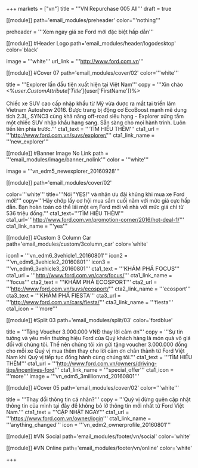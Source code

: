 +++
markets = ["vn"]
title = '''VN Repurchase 005 All'''
draft = true

[[module]]
path='email_modules/preheader'
color='''nothing'''

preheader = '''Xem ngay giá xe Ford mới đặc biệt hấp dẫn'''

[[module]] #Header Logo
path='email_modules/header/logodesktop'
color='black'

  image = '''white'''
  url_link = '''http://www.ford.com.vn'''

[[module]] #Cover 07
path='email_modules/cover/02'
color='''white'''

  title = '''Explorer lần đầu tiên xuất hiện tại Việt Nam'''
  copy = '''Xin chào <%${user.CustomAttribute['Title']}%> <%${user['FirstName']}%><br /><br />Chiếc xe SUV cao cấp nhập khẩu từ Mỹ vừa được ra mắt tại triển lãm Vietnam Autoshow 2016. Được trang bị động cơ EcoBoost mạnh mẽ dung tích 2.3L, SYNC3 cùng khả năng off-road siêu hạng - Explorer xứng tầm một chiếc SUV nhập khẩu hạng sang. Sẵn sàng cho mọi hành trình. Luôn tiến lên phía trước.'''
  cta1_text = '''TÌM HIỂU THÊM'''
  cta1_url = '''http://www.ford.com.vn/suvs/explorer/'''
  cta1_link_name = '''new_explorer'''
  
  [[module]] #Banner Image No Link
path = '''email_modules/image/banner_nolink'''
color = '''white'''

  image = '''vn_edm5_newexplorer_20160928''' 

[[module]]
path='email_modules/cover/02'

color='''white'''
title='''Nói "YES!" và nhận ưu đãi khủng khi mua xe Ford mới!'''
copy='''Hãy chớp lấy cơ hội mua sắm cuối năm với mức giá cực hấp dẫn. Bạn hoàn toàn có thể lái một em Ford mới về nhà với mức giá chỉ từ 536 triệu đồng.'''
cta1_text='''TÌM HIỂU THÊM'''
cta1_url='''http://www.ford.com.vn/promotion-corner/2016/hot-deal-1/'''
cta1_link_name = '''yes'''

[[module]] #Custom 3 Column Car
path='email_modules/custom/3column_car'
color='white'

  icon1 = '''vn_edm6_3vehicle1_20160801'''
  icon2 = '''vn_edm6_3vehicle2_20160801'''
  icon3 = '''vn_edm6_3vehicle3_20160801'''
  cta1_text = '''<span style="font-size:15px;">KHÁM PHÁ FOCUS</span>'''
  cta1_url = '''http://www.ford.com.vn/cars/focus/'''
  cta1_link_name = '''focus'''
  cta2_text = '''<span style="font-size:15px;">KHÁM PHÁ ECOSPORT</span>'''
  cta2_url = '''http://www.ford.com.vn/suvs/ecosport/'''
  cta2_link_name = '''ecosport'''
  cta3_text = '''<span style="font-size:15px;">KHÁM PHÁ FIESTA</span>'''
  cta3_url = '''http://www.ford.com.vn/cars/fiesta/'''
  cta3_link_name = '''fiesta'''
  cta1_icon = '''more''' 

[[module]] #Split 03
path='email_modules/split/03'
color='fordblue'

  title = '''Tặng Voucher 3.000.000 VNĐ thay lời cảm ơn'''
  copy = '''Sự tin tưởng và yêu mến thương hiệu Ford của Quý khách hàng là món quà vô giá đối với chúng tôi. Thế nên chúng tôi xin gửi tặng voucher 3.000.000 đồng cho mỗi xe Quý vị mua thêm thay cho lời cảm ơn chân thành từ Ford Việt Nam khi Quý vị tiếp tục đồng hành cùng chúng tôi.'''
  cta1_text = '''TÌM HIỂU THÊM'''
  cta1_url = '''http://www.ford.com.vn/owners/driving-tips/incentives-ford'''
  cta1_link_name = '''special_offer'''
  cta1_icon = '''more'''
  image = '''vn_edm5_3millionvnd_20160801'''

[[module]] #Cover 05
path='email_modules/cover/02'
color='''white'''

  title = '''Thay đổi thông tin cá nhân?'''
  copy = '''Quý vị đừng quên cập nhật thông tin của mình tại đây để không bỏ lỡ thông tin mới nhất từ Ford Việt Nam.'''
  cta1_text = '''CẬP NHẬT NGAY'''
  cta1_url = '''https://www.ford.com.vn/owner/login'''
  cta1_link_name = '''anything_changed'''
  icon = '''vn_edm2_ownerprofile_20160801'''

[[module]] #VN Social
path='email_modules/footer/vn/social'
color='white'

[[module]] #VN Online
path='email_modules/footer/vn/online'
color='white'


+++